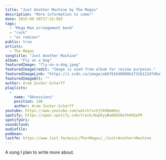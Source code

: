 ```yaml
---
title: "Just Another Machine by The Megas"
description: "More information to come!"
date: 2015-09-30T17:31:50Z
tags:
  - "Mega Man arrangement band"
  - "rock"
  - "oc remixer"
public: true
artists:
  - The Megas
songtitle: "Just Another Machine"
album: "Fly on a Dog"
featuredImage: "fly-on-a-dog.jpeg"
featuredImageCredit: "Image is used from album for review purposes."
featuredImageLink: "https://i.scdn.co/image/ab67616d0000b27316122d7d6a3ee627e0fd19c9"
featuredImageAlt: ""
author: Aram Zucker-Scharff
playlists:
  -
    name: "Obsessions"
    position: 196
    author: Aram Zucker-Scharff
youtube: https://www.youtube.com/watch?v=VjV49QmmKec
spotify: https://open.spotify.com/track/0apEyyBw6KD20af84XEpFM
spotifyUri: 
soundcloud:
audiofile:
podbean:
lastfm: https://www.last.fm/music/The+Megas/_/Just+Another+Machine
---
```


A song I plan to write more about.
		